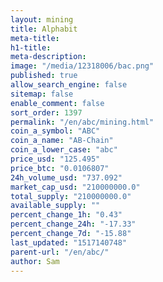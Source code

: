 ```yaml
---
layout: mining
title: Alphabit
meta-title: 
h1-title: 
meta-description: 
image: "/media/12318006/bac.png"
published: true
allow_search_engine: false
sitemap: false
enable_comment: false
sort_order: 1397
permalink: "/en/abc/mining.html"
coin_a_symbol: "ABC"
coin_a_name: "AB-Chain"
coin_a_lower_case: "abc"
price_usd: "125.495"
price_btc: "0.0106807"
24h_volume_usd: "737.092"
market_cap_usd: "210000000.0"
total_supply: "210000000.0"
available_supply: ""
percent_change_1h: "0.43"
percent_change_24h: "-17.33"
percent_change_7d: "-15.88"
last_updated: "1517140748"
parent-url: "/en/abc/"
author: Sam
---
```


